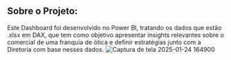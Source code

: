 ## Sobre o Projeto:
Este Dashboard foi desenvolvido no Power BI, tratando os dados que estão .xlsx em DAX, que tem como objetivo apresentar insights relevantes sobre o comercial de uma franquia de ótica e definir estratégias junto com a Diretoria com base nesses dados.
![Captura de tela 2025-01-24 164900](https://github.com/user-attachments/assets/fa375541-0dce-471c-b384-d015ad078007)
